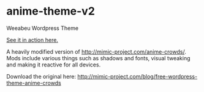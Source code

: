 # anime-theme-v2
Weeabeu Wordpress Theme

[See it in action here.][1]

A heavily modified version of http://mimic-project.com/anime-crowds/.
Mods include various things such as shadows and fonts, visual tweaking and making it reactive for all devices.

Download the original here: http://mimic-project.com/blog/free-wordpress-theme-anime-crowds

[1]: http://weeab.eu
